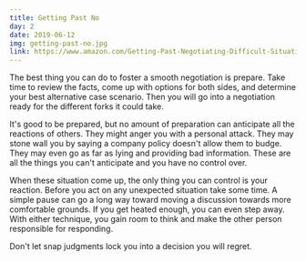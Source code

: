 ```yaml
---
title: Getting Past No
day: 2
date: 2019-06-12
img: getting-past-no.jpg
link: https://www.amazon.com/Getting-Past-Negotiating-Difficult-Situations/dp/0553371312
---
```


The best thing you can do to foster a smooth negotiation is prepare. Take
time to review the facts, come up with options for both sides, and determine
your best alternative case scenario. Then you will go into a negotiation ready
for the different forks it could take.

It's good to be prepared, but no amount of preparation can anticipate all the
reactions of others. They might anger you with a personal attack. They may stone
wall you by saying a company policy doesn't allow them to budge. They may even
go as far as lying and providing bad information. These are all the things you
can't anticipate and you have no control over.

When these situation come up, the only thing you can control is your reaction.
Before you act on any unexpected situation take some time. A simple pause can go
a long way toward moving a discussion towards more comfortable grounds. If you
get heated enough, you can even step away. With either technique, you gain room
to think and make the other person responsible for responding.

Don't let snap judgments lock you into a decision you will regret.
